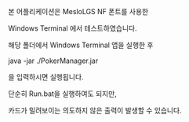 본 어플리케이션은 MesloLGS NF 폰트를 사용한 

Windows Terminal 에서 테스트하였습니다.

해당 폴더에서 Windows Terminal 앱을 실행한 후 

java -jar ./PokerManager.jar

을 입력하시면 실행됩니다.

단순히 Run.bat을 실행하여도 되지만, 

카드가 밀려보이는 의도하지 않은 출력이 발생할 수 있습니다.

